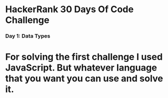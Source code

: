 # HackerRank 30 Days Of Code Challenge


### Day 1: Data Types
# For solving the first challenge I used JavaScript. But whatever language that you want you can use and solve it.   
